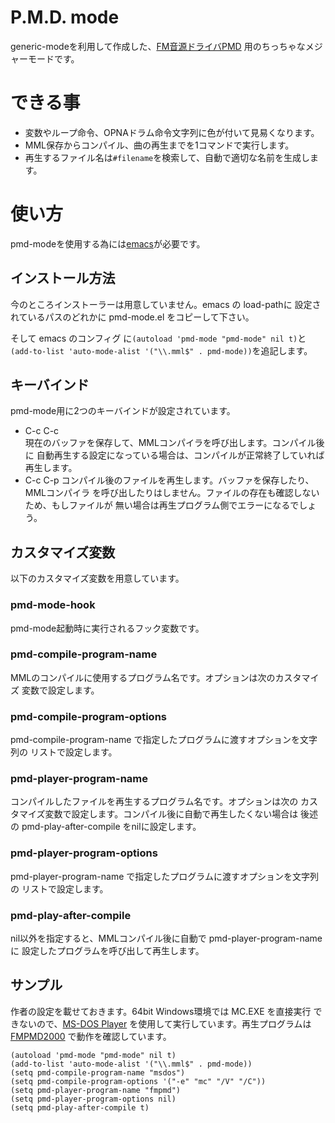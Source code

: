 # P.M.D. mode
generic-modeを利用して作成した、[FM音源ドライバPMD](https://sites.google.com/site/kajapon/pmd)
用のちっちゃなメジャーモードです。

# できる事
 - 変数やループ命令、OPNAドラム命令文字列に色が付いて見易くなります。
 - MML保存からコンパイル、曲の再生までを1コマンドで実行します。
 - 再生するファイル名は`#filename`を検索して、自動で適切な名前を生成します。

# 使い方
pmd-modeを使用する為には[emacs](https://www.gnu.org/software/emacs/)が必要です。

## インストール方法

今のところインストーラーは用意していません。emacs の load-pathに
設定されているパスのどれかに pmd-mode.el をコピーして下さい。

そして emacs のコンフィグ に`(autoload 'pmd-mode "pmd-mode" nil t)`と
`(add-to-list 'auto-mode-alist '("\\.mml$" . pmd-mode))`を追記します。

## キーバインド

pmd-mode用に2つのキーバインドが設定されています。

- C-c C-c  
現在のバッファを保存して、MMLコンパイラを呼び出します。コンパイル後に
自動再生する設定になっている場合は、コンパイルが正常終了していれば
再生します。
- C-c C-p
コンパイル後のファイルを再生します。バッファを保存したり、MMLコンパイラ
を呼び出したりはしません。ファイルの存在も確認しないため、もしファイルが
無い場合は再生プログラム側でエラーになるでしょう。

## カスタマイズ変数

以下のカスタマイズ変数を用意しています。

### pmd-mode-hook
pmd-mode起動時に実行されるフック変数です。

### pmd-compile-program-name
MMLのコンパイルに使用するプログラム名です。オプションは次のカスタマイズ
変数で設定します。

### pmd-compile-program-options
pmd-compile-program-name で指定したプログラムに渡すオプションを文字列の
リストで設定します。

### pmd-player-program-name
コンパイルしたファイルを再生するプログラム名です。オプションは次の
カスタマイズ変数で設定します。コンパイル後に自動で再生したくない場合は
後述の pmd-play-after-compile をnilに設定します。

### pmd-player-program-options
pmd-player-program-name で指定したプログラムに渡すオプションを文字列の
リストで設定します。

### pmd-play-after-compile
nil以外を指定すると、MMLコンパイル後に自動で pmd-player-program-name に
設定したプログラムを呼び出して再生します。

## サンプル

作者の設定を載せておきます。64bit Windows環境では MC.EXE を直接実行
できないので、[MS-DOS Player](http://homepage3.nifty.com/takeda-toshiya/msdos/)
を使用して実行しています。再生プログラムは[FMPMD2000](http://c60.la.coocan.jp/fmpmd.html)
で動作を確認しています。

    (autoload 'pmd-mode "pmd-mode" nil t)
    (add-to-list 'auto-mode-alist '("\\.mml$" . pmd-mode))
    (setq pmd-compile-program-name "msdos")
    (setq pmd-compile-program-options '("-e" "mc" "/V" "/C"))
    (setq pmd-player-program-name "fmpmd")
    (setq pmd-player-program-options nil)
    (setq pmd-play-after-compile t)
